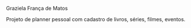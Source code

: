 Graziela França de Matos

Projeto de planner pessoal com cadastro de livros, séries, filmes, eventos.
